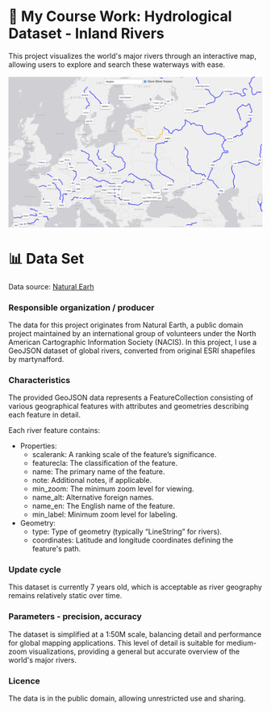 # 📜 My Course Work: Hydrological Dataset - Inland Rivers

This project visualizes the world's major rivers through an interactive map, allowing users to explore and search these waterways with ease.

![preview](image.png)

# 📊 Data Set

Data source: [Natural Earh](https://github.com/martynafford/natural-earth-geojson)

### Responsible organization / producer

The data for this project originates from Natural Earth, a public domain project maintained by an international group of volunteers under the North American Cartographic Information Society (NACIS). In this project, I use a GeoJSON dataset of global rivers, converted from original ESRI shapefiles by martynafford.

### Characteristics

The provided GeoJSON data represents a FeatureCollection consisting of various geographical features with attributes and geometries describing each feature in detail.

Each river feature contains:

- Properties:
  - scalerank: A ranking scale of the feature’s significance.
  - featurecla: The classification of the feature.
  - name: The primary name of the feature.
  - note: Additional notes, if applicable.
  - min_zoom: The minimum zoom level for viewing.
  - name_alt: Alternative foreign names.
  - name_en: The English name of the feature.
  - min_label: Minimum zoom level for labeling.
- Geometry:
  - type: Type of geometry (typically “LineString” for rivers).
  - coordinates: Latitude and longitude coordinates defining the feature's path.

### Update cycle

This dataset is currently 7 years old, which is acceptable as river geography remains relatively static over time.

### Parameters - precision, accuracy

The dataset is simplified at a 1:50M scale, balancing detail and performance for global mapping applications. This level of detail is suitable for medium-zoom visualizations, providing a general but accurate overview of the world's major rivers.

### Licence

The data is in the public domain, allowing unrestricted use and sharing.
